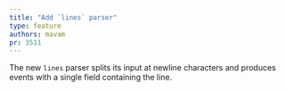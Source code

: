 ```yaml
---
title: "Add `lines` parser"
type: feature
authors: mavam
pr: 3511
---
```


The new `lines` parser splits its input at newline characters and produces
events with a single field containing the line.
